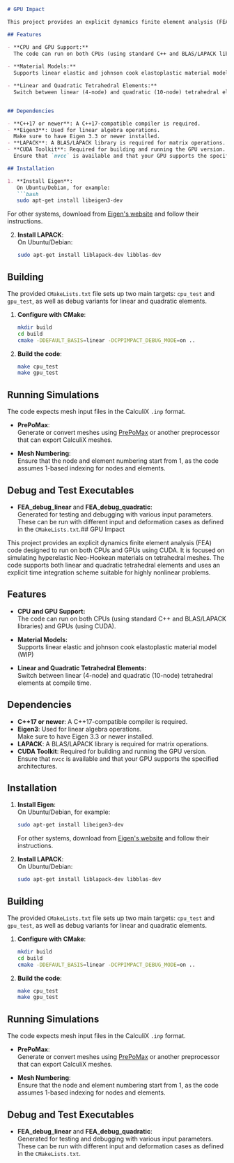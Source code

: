 ```markdown
# GPU Impact

This project provides an explicit dynamics finite element analysis (FEA) code designed to run on both CPUs and GPUs using CUDA. It is focused on simulating hyperelastic Neo-Hookean materials on tetrahedral meshes. The code supports both linear and quadratic tetrahedral elements and uses an explicit time integration scheme suitable for highly nonlinear problems.

## Features

- **CPU and GPU Support:**  
  The code can run on both CPUs (using standard C++ and BLAS/LAPACK libraries) and GPUs (using CUDA).
  
- **Material Models:**  
  Supports linear elastic and johnson cook elastoplastic material model (WIP) 

- **Linear and Quadratic Tetrahedral Elements:**  
  Switch between linear (4-node) and quadratic (10-node) tetrahedral elements at compile time.


## Dependencies

- **C++17 or newer**: A C++17-compatible compiler is required.
- **Eigen3**: Used for linear algebra operations.  
  Make sure to have Eigen 3.3 or newer installed.
- **LAPACK**: A BLAS/LAPACK library is required for matrix operations.
- **CUDA Toolkit**: Required for building and running the GPU version.  
  Ensure that `nvcc` is available and that your GPU supports the specified architectures.

## Installation

1. **Install Eigen**:  
   On Ubuntu/Debian, for example:
   ```bash
   sudo apt-get install libeigen3-dev
   ```
   For other systems, download from [Eigen's website](https://eigen.tuxfamily.org/) and follow their instructions.

2. **Install LAPACK**:  
   On Ubuntu/Debian:
   ```bash
   sudo apt-get install liblapack-dev libblas-dev
   ```

## Building

The provided `CMakeLists.txt` file sets up two main targets: `cpu_test` and `gpu_test`, as well as debug variants for linear and quadratic elements.

1. **Configure with CMake**:
   ```bash
   mkdir build
   cd build
   cmake -DDEFAULT_BASIS=linear -DCPPIMPACT_DEBUG_MODE=on ..
   ```
   
2. **Build the code**:
   ```bash
   make cpu_test
   make gpu_test


## Running Simulations

The code expects mesh input files in the CalculiX `.inp` format.

- **PrePoMax**:  
  Generate or convert meshes using [PrePoMax](https://prepomax.fs.um.si/) or another preprocessor that can export CalculiX meshes.
  
- **Mesh Numbering**:  
  Ensure that the node and element numbering start from 1, as the code assumes 1-based indexing for nodes and elements.

## Debug and Test Executables

- **FEA_debug_linear** and **FEA_debug_quadratic**:  
  Generated for testing and debugging with various input parameters.  
  These can be run with different input and deformation cases as defined in the `CMakeLists.txt`.## GPU Impact

This project provides an explicit dynamics finite element analysis (FEA) code designed to run on both CPUs and GPUs using CUDA. It is focused on simulating hyperelastic Neo-Hookean materials on tetrahedral meshes. The code supports both linear and quadratic tetrahedral elements and uses an explicit time integration scheme suitable for highly nonlinear problems.

## Features

- **CPU and GPU Support:**  
  The code can run on both CPUs (using standard C++ and BLAS/LAPACK libraries) and GPUs (using CUDA).
  
- **Material Models:**  
  Supports linear elastic and johnson cook elastoplastic material model (WIP) 

- **Linear and Quadratic Tetrahedral Elements:**  
  Switch between linear (4-node) and quadratic (10-node) tetrahedral elements at compile time.


## Dependencies

- **C++17 or newer**: A C++17-compatible compiler is required.
- **Eigen3**: Used for linear algebra operations.  
  Make sure to have Eigen 3.3 or newer installed.
- **LAPACK**: A BLAS/LAPACK library is required for matrix operations.
- **CUDA Toolkit**: Required for building and running the GPU version.  
  Ensure that `nvcc` is available and that your GPU supports the specified architectures.

## Installation

1. **Install Eigen**:  
   On Ubuntu/Debian, for example:
   ```bash
   sudo apt-get install libeigen3-dev
   ```
   For other systems, download from [Eigen's website](https://eigen.tuxfamily.org/) and follow their instructions.

2. **Install LAPACK**:  
   On Ubuntu/Debian:
   ```bash
   sudo apt-get install liblapack-dev libblas-dev
   ```

## Building

The provided `CMakeLists.txt` file sets up two main targets: `cpu_test` and `gpu_test`, as well as debug variants for linear and quadratic elements.

1. **Configure with CMake**:
   ```bash
   mkdir build
   cd build
   cmake -DDEFAULT_BASIS=linear -DCPPIMPACT_DEBUG_MODE=on ..
   ```
   
2. **Build the code**:
   ```bash
   make cpu_test
   make gpu_test
   ```

## Running Simulations

The code expects mesh input files in the CalculiX `.inp` format.

- **PrePoMax**:  
  Generate or convert meshes using [PrePoMax](https://prepomax.fs.um.si/) or another preprocessor that can export CalculiX meshes.
  
- **Mesh Numbering**:  
  Ensure that the node and element numbering start from 1, as the code assumes 1-based indexing for nodes and elements.

## Debug and Test Executables

- **FEA_debug_linear** and **FEA_debug_quadratic**:  
  Generated for testing and debugging with various input parameters.  
  These can be run with different input and deformation cases as defined in the `CMakeLists.txt`.